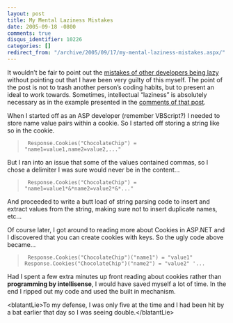 ```yaml
---
layout: post
title: My Mental Laziness Mistakes
date: 2005-09-18 -0800
comments: true
disqus_identifier: 10226
categories: []
redirect_from: "/archive/2005/09/17/my-mental-laziness-mistakes.aspx/"
---
```


It wouldn’t be fair to point out the [mistakes of other developers being
lazy](http://haacked.com/archive/2005/09/18/10204.aspx) without pointing
out that I have been very guilty of this myself. The point of the post
is not to trash another person’s coding habits, but to present an ideal
to work towards. Sometimes, intellectual “laziness” is absolutely
necessary as in the example presented in the [comments of that
post](http://haacked.com/archive/2005/09/18/10204.aspx#10223).

When I started off as an ASP developer (remember VBScript?) I needed to
store name value pairs within a cookie. So I started off storing a
string like so in the cookie.

> ` Response.Cookies("ChocolateChip") = "name1=value1,name2=value2,..."`

But I ran into an issue that some of the values contained commas, so I
chose a delimiter I was sure would never be in the content...

> ` Response.Cookies("ChocolateChip") = "name1=value1*&*name2=value2*&*..."`

And proceeded to write a butt load of string parsing code to insert and
extract values from the string, making sure not to insert duplicate
names, etc...

Of course later, I got around to reading more about Cookies in ASP.NET
and I discovered that you can create cookies with keys. So the ugly code
above became...

> ` Response.Cookies("ChocolateChip")("name1") = "value1" Response.Cookies("ChocolateChip")("name2") = "value2" '...`

Had I spent a few extra minutes up front reading about cookies rather
than **programming by intellisense**, I would have saved myself a lot of
time. In the end I ripped out my code and used the built in mechanism.

\<blatantLie\>To my defense, I was only five at the time and I had been
hit by a bat earlier that day so I was seeing double.\</blatantLie\>

